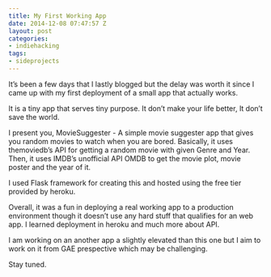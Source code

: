 ```yaml
---
title: My First Working App
date: 2014-12-08 07:47:57 Z
layout: post
categories:
- indiehacking
tags:
- sideprojects
---
```


It’s been a few days that I lastly blogged but the delay was worth it since I came up with my first deployment of a small app that actually works.

It is a tiny app that serves tiny purpose. It don’t make your life better, It don’t save the world.

<!-- more -->

I present you, MovieSuggester - A simple movie suggester app that gives you random movies to watch when you are bored. Basically, it uses themoviedb’s API for getting a random movie with given Genre and Year. Then, it uses IMDB’s unofficial API OMDB to get the movie plot, movie poster and the year of it.

I used Flask framework for creating this and hosted using the free tier provided by heroku.

Overall, it was a fun in deploying a real working app to a production environment though it doesn’t use any hard stuff that qualifies for an web app. I learned deployment in heroku and much more about API.

I am working on an another app a slightly elevated than this one but I aim to work on it from GAE prespective which may be challenging.

Stay tuned.
